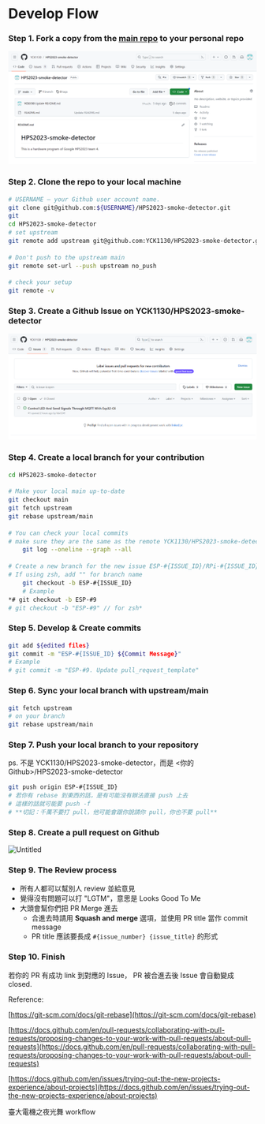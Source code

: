 # Develop Flow

### Step 1. Fork a copy from the [main repo](https://github.com/YCK1130/HPS2023-smoke-detector) to your personal repo

![Untitled](./Develop-Flow-iamges/Untitled.png)

### Step 2. Clone the repo to your local machine

```bash
# USERNAME – your Github user account name.
git clone git@github.com:${USERNAME}/HPS2023-smoke-detector.git
git
cd HPS2023-smoke-detector
# set upstream
git remote add upstream git@github.com:YCK1130/HPS2023-smoke-detector.git

# Don't push to the upstream main
git remote set-url --push upstream no_push

# check your setup
git remote -v
```

### Step 3. Create a Github Issue on YCK1130/HPS2023-smoke-detector

![Untitled](./Develop-Flow-iamges/Untitled%201.png)

### Step 4. Create a local branch for your contribution

```bash
cd HPS2023-smoke-detector

# Make your local main up-to-date
git checkout main
git fetch upstream
git rebase upstream/main

# You can check your local commits
# make sure they are the same as the remote YCK1130/HPS2023-smoke-detector repo
	git log --oneline --graph --all

# Create a new branch for the new issue ESP-#{ISSUE_ID}/RPi-#{ISSUE_ID}
# If using zsh, add "" for branch name
	git checkout -b ESP-#{ISSUE_ID}
	# Example
*# git checkout -b ESP-#9
# git checkout -b "ESP-#9" // for zsh*

```

### Step 5. Develop & Create commits

```bash
git add ${edited files}
git commit -m "ESP-#{ISSUE_ID} ${Commit Message}"
# Example
# git commit -m "ESP-#9. Update pull_request_template"
```

### Step 6. Sync your local branch with upstream/main

```bash
git fetch upstream
# on your branch
git rebase upstream/main
```

### Step 7. Push your local branch to your repository

ps. 不是 YCK1130/HPS2023-smoke-detector，而是 <你的 Github>/HPS2023-smoke-detector

```bash
git push origin ESP-#{ISSUE_ID}
# 若你有 rebase 到東西的話，是有可能沒有辦法直接 push 上去
# 這樣的話就可能要 push -f
# **切記：千萬不要打 pull，他可能會跟你說請你 pull，你也不要 pull**
```

### Step 8. Create a pull request on Github

![Untitled](./Develop-Flow-iamges/Untitled%202.png)

### Step 9. The Review process

-   所有人都可以幫別人 review 並給意見
-   覺得沒有問題可以打 "LGTM"，意思是 Looks Good To Me
-   大頭會幫你們把 PR Merge 進去
    -   合進去時請用 **Squash and merge** 選項，並使用 PR title 當作 commit message
    -   PR title 應該要長成 `#{issue_number} {issue_title}` 的形式

### Step 10. Finish

若你的 PR 有成功 link 到對應的 Issue， PR 被合進去後 Issue 會自動變成 closed.

Reference:

[https://git-scm.com/docs/git-rebase](https://git-scm.com/docs/git-rebase)

[https://docs.github.com/en/pull-requests/collaborating-with-pull-requests/proposing-changes-to-your-work-with-pull-requests/about-pull-requests](https://docs.github.com/en/pull-requests/collaborating-with-pull-requests/proposing-changes-to-your-work-with-pull-requests/about-pull-requests)

[https://docs.github.com/en/issues/trying-out-the-new-projects-experience/about-projects](https://docs.github.com/en/issues/trying-out-the-new-projects-experience/about-projects)

臺大電機之夜光舞 workflow
